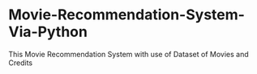 # Movie-Recommendation-System-Via-Python
This Movie Recommendation System with use of Dataset of Movies and Credits

